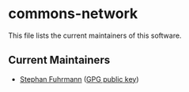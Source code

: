 # commons-network

This file lists the current maintainers of this
software.

## Current Maintainers

  * [Stephan Fuhrmann](https://github.com/sfuhrm) ([GPG public key](https://github.com/sfuhrm.gpg))
